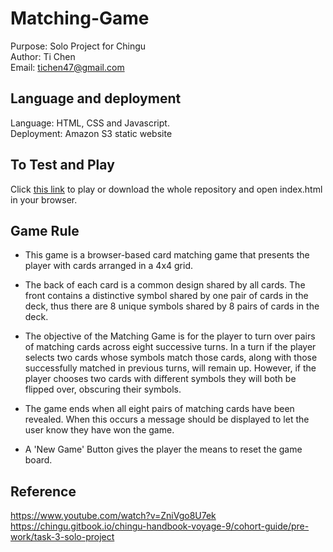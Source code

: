 # Matching-Game

Purpose: Solo Project for Chingu  
Author: Ti Chen  
Email: tichen47@gmail.com  

## Language and deployment

Language: HTML, CSS and Javascript.  
Deployment: Amazon S3 static website  

## To Test and Play

Click [this link](http://matching-game.s3-website.us-east-2.amazonaws.com/) to play or download the whole repository and open index.html in your browser.

## Game Rule

* This game is a browser-based card matching game that presents the player with cards arranged in a 4x4 grid.  

* The back of each card is a common design shared by all cards. The front contains a distinctive symbol shared by one pair of cards in the deck, thus there are 8 unique symbols shared by 8 pairs of cards in the deck.  

* The objective of the Matching Game is for the player to turn over pairs of matching cards across eight successive turns. In a turn if the player selects two cards whose symbols match those cards, along with those successfully matched in previous turns, will remain up. However, if the player chooses two cards with different symbols they will both be flipped over, obscuring their  symbols.  

* The game ends when all eight pairs of matching cards have been revealed. When this occurs a message should be displayed to let the user know they have won the game.  

* A 'New Game' Button gives the player the means to reset the game board.  

## Reference

https://www.youtube.com/watch?v=ZniVgo8U7ek
https://chingu.gitbook.io/chingu-handbook-voyage-9/cohort-guide/pre-work/task-3-solo-project

